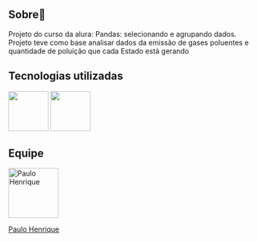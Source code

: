 ## Sobre🚀
Projeto do curso da alura: Pandas: selecionando e agrupando dados. Projeto teve como base analisar dados da emissão de gases poluentes e quantidade de poluição que cada Estado está gerando

## Tecnologias utilizadas

<img src="https://cdn.jsdelivr.net/gh/devicons/devicon@latest/icons/python/python-original.svg" height = 80  width = 80 /> <img src="https://cdn.jsdelivr.net/gh/devicons/devicon@latest/icons/pandas/pandas-original-wordmark.svg" height = 80  width = 80 />

## Equipe
<a href="paulo-henrique-861951341" target="_blank">
  <img src="https://media.licdn.com/dms/image/v2/D4D03AQEkIrKCjT-5iw/profile-displayphoto-shrink_800_800/B4DZPA3e9dHMAc-/0/1734107591225?e=1739404800&v=beta&t=pmkRtdLY2qGe85_V38r6SN48jQfPJhdTPF7Eo_8yZXg" alt="Paulo Henrique" width="100" height="100">
</a>

<a href="https://www.linkedin.com/in/paulo-henrique-861951341/">Paulo Henrique</a>
